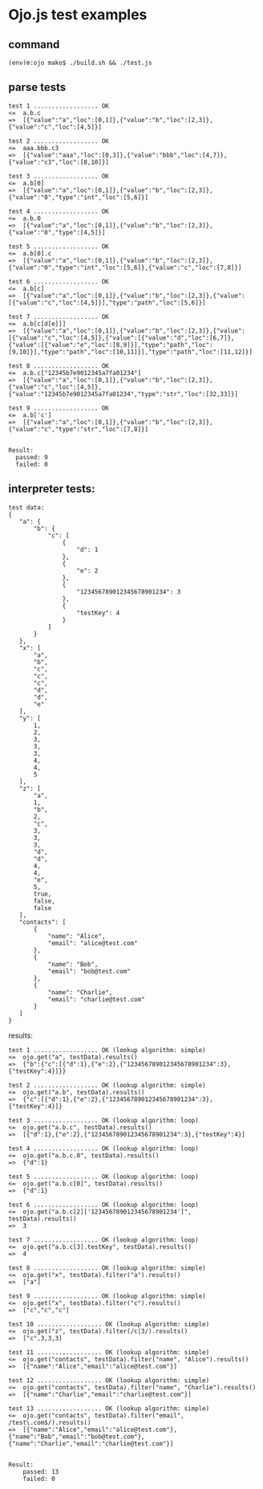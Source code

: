 # Ojo.js test examples

## command

    (env)m:ojo mako$ ./build.sh && ./test.js

## parse tests

    test 1 .................. OK
    <=	a.b.c
    =>	[{"value":"a","loc":[0,1]},{"value":"b","loc":[2,3]},{"value":"c","loc":[4,5]}]

    test 2 .................. OK
    <=	aaa.bbb.c3
    =>	[{"value":"aaa","loc":[0,3]},{"value":"bbb","loc":[4,7]},{"value":"c3","loc":[8,10]}]

    test 3 .................. OK
    <=	a.b[0]
    =>	[{"value":"a","loc":[0,1]},{"value":"b","loc":[2,3]},{"value":"0","type":"int","loc":[5,6]}]

    test 4 .................. OK
    <=	a.b.0
    =>	[{"value":"a","loc":[0,1]},{"value":"b","loc":[2,3]},{"value":"0","type":[4,5]}]

    test 5 .................. OK
    <=	a.b[0].c
    =>	[{"value":"a","loc":[0,1]},{"value":"b","loc":[2,3]},{"value":"0","type":"int","loc":[5,6]},{"value":"c","loc":[7,8]}]

    test 6 .................. OK
    <=	a.b[c]
    =>	[{"value":"a","loc":[0,1]},{"value":"b","loc":[2,3]},{"value":[{"value":"c","loc":[4,5]}],"type":"path","loc":[5,6]}]

    test 7 .................. OK
    <=	a.b[c[d[e]]]
    =>	[{"value":"a","loc":[0,1]},{"value":"b","loc":[2,3]},{"value":[{"value":"c","loc":[4,5]},{"value":[{"value":"d","loc":[6,7]},{"value":[{"value":"e","loc":[8,9]}],"type":"path","loc":[9,10]}],"type":"path","loc":[10,11]}],"type":"path","loc":[11,12]}]

    test 8 .................. OK
    <=	a.b.c["12345b7e9012345a7fa01234"]
    =>	[{"value":"a","loc":[0,1]},{"value":"b","loc":[2,3]},{"value":"c","loc":[4,5]},{"value":"12345b7e9012345a7fa01234","type":"str","loc":[32,33]}]

    test 9 .................. OK
    <=	a.b['c']
    =>	[{"value":"a","loc":[0,1]},{"value":"b","loc":[2,3]},{"value":"c","type":"str","loc":[7,8]}]


    Result:
      passed: 9
      failed: 0


## interpreter tests:

    test data:
    {
       "a": {
           "b": {
               "c": [
                   {
                       "d": 1
                   },
                   {
                       "e": 2
                   },
                   {
                       "123456789012345678901234": 3
                   },
                   {
                       "testKey": 4
                   }
               ]
           }
       },
       "x": [
           "a",
           "b",
           "c",
           "c",
           "c",
           "d",
           "d",
           "e"
       ],
       "y": [
           1,
           2,
           3,
           3,
           3,
           4,
           4,
           5
       ],
       "z": [
           "a",
           1,
           "b",
           2,
           "c",
           3,
           3,
           3,
           "d",
           "d",
           4,
           4,
           "e",
           5,
           true,
           false,
           false
       ],
       "contacts": [
           {
               "name": "Alice",
               "email": "alice@test.com"
           },
           {
               "name": "Bob",
               "email": "bob@test.com"
           },
           {
               "name": "Charlie",
               "email": "charlie@test.com"
           }
       ]
  	}

results:

	test 1 .................. OK (lookup algorithm: simple)
	<=	ojo.get("a", testData).results()
	=>	{"b":{"c":[{"d":1},{"e":2},{"123456789012345678901234":3},{"testKey":4}]}}

	test 2 .................. OK (lookup algorithm: simple)
	<=	ojo.get("a.b", testData).results()
	=>	{"c":[{"d":1},{"e":2},{"123456789012345678901234":3},{"testKey":4}]}

	test 3 .................. OK (lookup algorithm: loop)
	<=	ojo.get("a.b.c", testData).results()
	=>	[{"d":1},{"e":2},{"123456789012345678901234":3},{"testKey":4}]

	test 4 .................. OK (lookup algorithm: loop)
	<=	ojo.get("a.b.c.0", testData).results()
	=>	{"d":1}

	test 5 .................. OK (lookup algorithm: loop)
	<=	ojo.get("a.b.c[0]", testData).results()
	=>	{"d":1}

	test 6 .................. OK (lookup algorithm: loop)
	<=	ojo.get("a.b.c[2]['123456789012345678901234']", testData).results()
	=>	3

	test 7 .................. OK (lookup algorithm: loop)
	<=	ojo.get("a.b.c[3].testKey", testData).results()
	=>	4

	test 8 .................. OK (lookup algorithm: simple)
	<=	ojo.get("x", testData).filter("a").results()
	=>	["a"]

	test 9 .................. OK (lookup algorithm: simple)
	<=	ojo.get("x", testData).filter("c").results()
	=>	["c","c","c"]

	test 10 .................. OK (lookup algorithm: simple)
	<=	ojo.get("z", testData).filter(/c|3/).results()
	=>	["c",3,3,3]

	test 11 .................. OK (lookup algorithm: simple)
	<=	ojo.get("contacts", testData).filter("name", "Alice").results()
	=>	[{"name":"Alice","email":"alice@test.com"}]

	test 12 .................. OK (lookup algorithm: simple)
	<=	ojo.get("contacts", testData).filter("name", "Charlie").results()
	=>	[{"name":"Charlie","email":"charlie@test.com"}]

	test 13 .................. OK (lookup algorithm: simple)
	<=	ojo.get("contacts", testData).filter("email", /test\.com$/).results()
	=>	[{"name":"Alice","email":"alice@test.com"},{"name":"Bob","email":"bob@test.com"},{"name":"Charlie","email":"charlie@test.com"}]


	Result:
		passed: 13
		failed: 0

